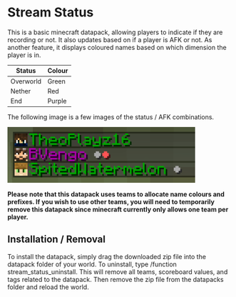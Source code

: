 # Stream Status
This is a basic minecraft datapack, allowing players to indicate if they are recording or not. It also updates based on if a player is AFK or not. As another feature, it displays coloured names based on which dimension the player is in.

| Status    | Colour    |
|-----------|-----------|
| Overworld | Green     |
| Nether    | Red       |
| End       | Purple    |

The following image is a few images of the status / AFK combinations.

![](./assets/screenshot.png)

**Please note that this datapack uses teams to allocate name colours and prefixes. If you wish to use other teams, you will need to temporarily remove this datapack since minecraft currently only allows one team per player.**

## Installation / Removal
To install the datapack, simply drag the downloaded zip file into the datapack folder of your world.
To uninstall, type /function stream_status_uninstall. This will remove all teams, scoreboard values, and tags related to the datapack. Then remove the zip file from the datapacks folder and reload the world.